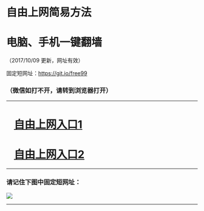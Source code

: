 ﻿# 自由上网简易方法

# 电脑、手机一键翻墙

（2017/10/09 更新，网址有效）

固定短网址：https://git.io/free99

### （微信如打不开，请转到浏览器打开）


***





# &nbsp;&nbsp; <a href="http://ft4564614.fwq-tz-1001.info/fwqtz01.html?t=100900122794 " target="_blank">自由上网入口1</a>
# &nbsp;&nbsp; <a href="http://ft1448518115.fwq-tz-1002.info/fwqtz02.html?t=100900120436 " target="_blank">自由上网入口2</a>
***

### 请记住下图中固定短网址：

<img src="https://s3-us-west-2.amazonaws.com/fwq-1001/yjfq-20170905okok.png" /> 


***

